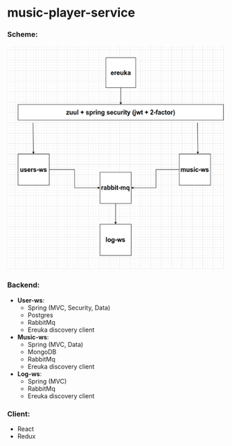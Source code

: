 # music-player-service

### Scheme:

![image](https://github.com/haxul/music-player-service/blob/master/draw.png)

### Backend:

* **User-ws**:
  * Spring (MVC, Security, Data)
  * Postgres
  * RabbitMq
  * Ereuka discovery client
* **Music-ws**:
  * Spring (MVC, Data)
  * MongoDB
  * RabbitMq
  * Ereuka discovery client
* **Log-ws**:
  * Spring (MVC)
  * RabbitMq
  * Ereuka discovery client
 
### Client:

* React
* Redux
